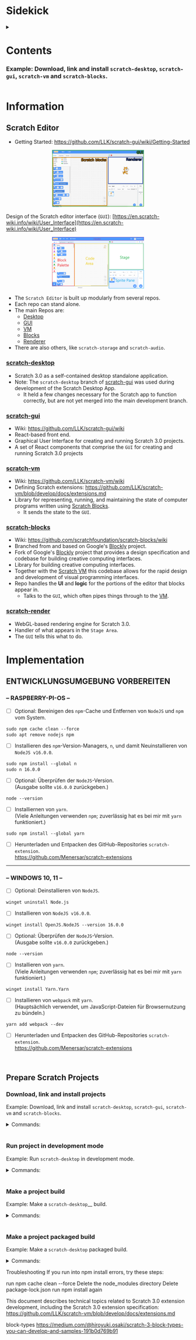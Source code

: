 # Sidekick

<!-- <details open> -->
<details>
<summary>

# Contents

	
### Example: Download, link and install `scratch-desktop`, `scratch-gui`, `scratch-vm` and `scratch-blocks`. <a name="h1-2-1"></a>

</summary>

<ul>
	<li> <a href="#h0">Information</a>
		<ul>
			<li><a href="#h0-1">Scratch Editor</a>
				<ul>
					<li><a href="#h0-1-1">scratch-desktop</a></li>
					<li><a href="#h0-1-2">scratch-gui</a></li>
					<li><a href="#h0-1-3">scratch-vm</a></li>
					<li><a href="#h0-1-4">scratch-blocks</a></li>
					<li><a href="#h0-1-5">scratch-render</a></li>
				</ul>
			</li>
		</ul>
	</li>
	<li> <a href="#h1">Implementation</a> 
		<ul>
			<li><a href="#h1-1">Entwicklungsumgebung vorbereiten</a>
				<ul>
					<li><a href="#h1-1-1">RASPBERRY-PI-OS</a></li>
					<li><a href="#h1-1-2">WINDOWS 10, 11</a></li>
				</ul>
			</li>
			<li><a href="#h1-2">Prepare Scratch Projects</a>
				<ul>
					<li><a href="#h1-2-1">Download, link and install projects </a></li>
					<li><a href="#h1-2-2">Run `scratch-desktop` in development mode </a></li>
					<li><a href="#h1-2-3">Make a project __ build </a></li>
					<li><a href="#h1-2-4">Make a project packaged build </a></li>
				</ul>
			</li>
		</ul>
	</li>
<ul>
	
</details>

# Information  <a name="h0"></a>
## Scratch Editor <a name="h0-1"></a>

- Getting Started: https://github.com/LLK/scratch-gui/wiki/Getting-Started
<p  align="center">
		<img src="/images/Scratch-Editor.png" style="width: 50%">
</p>

Design of the Scratch editor interface (`GUI`): [https://en.scratch-wiki.info/wiki/User_Interface](https://en.scratch-wiki.info/wiki/User_Interface)
<p  align="center">
		<img src="/images/Scratch_3.0_program_sections.png" style="width: 50%">
</p>

- The `Scratch Editor` is built up modularly from several repos.
- Each repo can stand alone.
- The main Repos are:
  - [Desktop](#scratch-desktop)
  - [GUI](#scratch-gui)
  - [VM](#scratch-vm)
  - [Blocks](#scratch-blocks)
  - [Renderer](#scratch-render)
- There are also others, like `scratch-storage` and `scratch-audio`.
	
### [scratch-desktop](https://github.com/LLK/scratch-desktop) <a name="h0-1-1"></a>
- Scratch 3.0 as a self-contained desktop standalone application.
- Note: The `scratch-desktop` branch of [scratch-gui](#scratch-gui) was used during development of the Scratch Desktop App.
	- It held a few changes necessary for the Scratch app to function correctly, but are not yet merged into the main development branch.

### [scratch-gui](https://github.com/LLK/scratch-gui/tree/scratch-desktop) <a name="h0-1-2"></a>
- Wiki: https://github.com/LLK/scratch-gui/wiki
- React-based front end.
- Graphical User Interface for creating and running Scratch 3.0 projects.
- A set of React components that comprise the `GUI` for creating and running Scratch 3.0 projects

### [scratch-vm](https://github.com/LLK/scratch-vm) <a name="h0-1-3"></a>
- Wiki: https://github.com/LLK/scratch-vm/wiki
- Defining Scratch extensions: https://github.com/LLK/scratch-vm/blob/develop/docs/extensions.md
- Library for representing, running, and maintaining the state of computer programs written using [Scratch Blocks](#scratch-blocks).
  - It sends the state to the `GUI`.

### [scratch-blocks](https://github.com/LLK/scratch-blocks) <a name="h0-1-4"></a>
- Wiki: https://github.com/scratchfoundation/scratch-blocks/wiki
- Branched from and based on Google's [Blockly](https://developers.google.com/blockly) project.
- Fork of Google's [Blockly](https://github.com/google/blockly) project that provides a design specification and codebase for building creative computing interfaces.
- Library for building creative computing interfaces.
- Together with the [Scratch VM](#scratch-vm) this codebase allows for the rapid design and development of visual programming interfaces.
- Repo handles the **UI** and **logic** for the portions of the editor that blocks appear in. 
   - Talks to the `GUI`, which often pipes things through to the [VM](#scratch-vm).

### [scratch-render](https://github.com/LLK/scratch-render) <a name="h0-1-5"></a>
- WebGL-based rendering engine for Scratch 3.0.
- Handler of what appears in the `Stage Area`.
- The `GUI` tells this what to do.


# Implementation <a name="h1"></a>
## ENTWICKLUNGSUMGEBUNG VORBEREITEN <a name="h1-1"></a>

### – RASPBERRY-PI-OS – <a name="h1-1-1"></a>
	
- [ ] Optional: Bereinigen des `npm`-Cache und Entfernen von `NodeJS` und `npm` vom System.
```console
sudo npm cache clean --force
sudo apt remove nodejs npm
```

- [ ] Installieren des `npm`-Version-Managers, `n`, und damit Neuinstallieren von `NodeJS v16.0.0`.
```console
sudo npm install --global n
sudo n 16.0.0
```

- [ ] Optional: Überprüfen der `NodeJS`-Version. <br />
(Ausgabe sollte `v16.0.0` zurückgeben.)
```console
node --version
```

- [ ] Installiernen von `yarn`. <br />
(Viele Anleitungen verwenden `npm`; zuverlässig hat es bei mir mit `yarn` funktioniert.)
```console
sudo npm install --global yarn
```

- [ ] Herunterladen und Entpacken des GitHub-Repositories `scratch-extension`. <br />
https://github.com/Menersar/scratch-extensions

---

### – WINDOWS 10, 11 – <a name="h1-1-2"></a>

- [ ] Optional: Deinstallieren von `NodeJS`. <br />
```console
winget uninstall Node.js
```

- [ ] Installieren von `NodeJS v16.0.0`. <br />
```console
winget install OpenJS.NodeJS --version 16.0.0
```

- [ ] Optional: Überprüfen der `NodeJS`-Version. <br />
(Ausgabe sollte `v16.0.0` zurückgeben.)
```console
node --version
```

- [ ] Installieren von `yarn`. <br />
(Viele Anleitungen verwenden `npm`; zuverlässig hat es bei mir mit `yarn` funktioniert.)
```console
winget install Yarn.Yarn
```

- [ ] Installieren von `webpack` mit `yarn`. <br />
(Hauptsächlich verwendet, um JavaScript-Dateien für Browsernutzung zu bündeln.)
```console
yarn add webpack --dev
```

- [ ] Herunterladen und Entpacken des GitHub-Repositories `scratch-extension`. <br />
https://github.com/Menersar/scratch-extensions

<br />

	
	

## Prepare Scratch Projects <a name="h1-2"></a>

### Download, link and install projects <a name="h1-2-1"></a>
Example: Download, link and install `scratch-desktop`, `scratch-gui`, `scratch-vm` and `scratch-blocks`.

<details>

<summary>
	Commands:	
</summary>


```shell
mkdir Scratch
```

```shell
cd Scratch
```

```shell
git clone https://github.com/llk/scratch-desktop # if making changes fork the project and check out your copy
```

```shell
git clone https://github.com/llk/scratch-gui # if making changes fork the project and check out your copy
```

```shell
git clone https://github.com/llk/scratch-vm # if making changes fork the project and check out your copy
```

```shell
git clone https://github.com/llk/scratch-blocks # if making changes fork the project and check out your copy
```

```shell
cd scratch-vm
```

```shell
npm install
```

```shell
npm link
```

```shell
cd ../scratch-blocks
```

```shell
npm install
```

```shell
npm link
```

```shell
cd ../scratch-gui
```

```shell
npm install
```

```shell
npm link
```

```shell
cd ../scratch-desktop
```

```shell
npm link scratch-vm scratch-blocks scratch-gui
```

```shell
npm install
```

</details>


<br />


### Run project in development mode <a name="h1-2-2"></a>

Example: Run `scratch-desktop` in development mode.

<details>

<summary>
	Commands:	
</summary>

```shell
npm start
```
	
</details>
	

<br />
	
	
### Make a project build <a name="h1-2-3"></a>
	
Example: Make a `scratch-desktop`__ build.

<details>

<summary>
	Commands:	
</summary>
	
```shell
npm run dist
```

</details>
	

<br />


### Make a project packaged build <a name="h1-2-4"></a>
	
Example: Make a `scratch-desktop` packaged build.

<details>

<summary>
	Commands:	
</summary>
	
```shell
npm run dist
```

</details>

	
	

	
Troubleshooting
If you run into npm install errors, try these steps:

run npm cache clean --force
Delete the node_modules directory
Delete package-lock.json
run npm install again
	
	
	

This document describes technical topics related to Scratch 3.0 extension development, including the Scratch 3.0 extension specification:
https://github.com/LLK/scratch-vm/blob/develop/docs/extensions.md
	
block-types
https://medium.com/@hiroyuki.osaki/scratch-3-block-types-you-can-develop-and-samples-191b0d769b91
